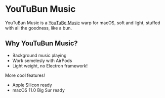 # YouTuBun Music

YouTuBun Music is a [YouTuBe Music](https://music.youtube.com) warp for macOS, soft and light, stuffed with all the goodness, like a bun.

## Why YouTuBun Music?

- Background music playing
- Work semelesly with AirPods
- Light weight, no Electron framework!

More cool features!

- Apple Silicon ready
- macOS 11.0 Big Sur ready
